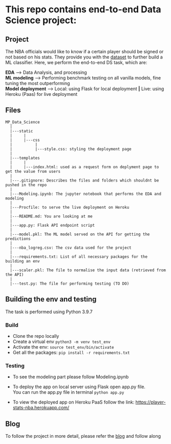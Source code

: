 # This repo contains end-to-end Data Science project:

## Project
The NBA officials would like to know if a certain player should be signed or not based on his stats. They provide you with the [dataset](nba_logreg.csv) to further build a ML classifier. Here, we perform the end-to-end DS task, which are:   

**EDA** --> Data Analysis, and processing  
**ML modeling** --> Performing benchmark testing on all vanilla models, fine tuning the most outperforming   
**Model deployment** --> Local: using Flask for local deployment **|** Live: using Heroku (Paas) for live deployment 

## Files

```
MP_Data_Science  
  |  
  |---static   
  |     |  
  |     |---css 
  |          |
  |          |---style.css: styling the deployment page
  |
  |---templates    
  |     |
  |     |---index.html: used as a request form on deplyment page to get the value from users
  |
  |---.gitignore: Describes the files and folders which shouldnt be pushed in the repo
  |
  |---Modeling.ipynb: The jupyter notebook that performs the EDA and modeling
  |
  |---Procfile: to serve the live deployment on Heroku
  |
  |---README.md: You are looking at me
  |
  |---app.py: Flask API endpoint script
  |
  |---model.pkl: The ML model served on the API for getting the predictions
  |
  |---nba_logreg.csv: The csv data used for the project 
  |
  |---requirements.txt: List of all necessary packages for the building an env
  |
  |---scaler.pkl: The file to normalise the input data (retrieved from the API)
  |
  |---test.py: The file for performing testing (TO DO)
```

## Building the env and testing   
The task is performed using Python 3.9.7

### Build
- Clone the repo locally
- Create a virtual env `python3 -m venv test_env`  
- Activate the env: `source test_env/bin/activate`  
- Get all the packages: `pip install -r requirements.txt`

### Testing
- To see the modeling part please follow Modeling.ipynb  

- To deploy the app on local server using Flask open app.py file.  
  You can run the app.py file in terminal `python app.py`  

- To view the deployed app on Heroku PaaS follow the link: https://player-stats-nba.herokuapp.com/

## Blog
To follow the project in more detail, please refer the [blog](https://nestontree.wordpress.com/2021/10/02/part-1-end-to-end-ds-project-eda/) and follow along
